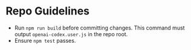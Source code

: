 # Repo Guidelines

- Run `npm run build` before committing changes. This command must output `openai-codex.user.js` in the repo root.
- Ensure `npm test` passes.
